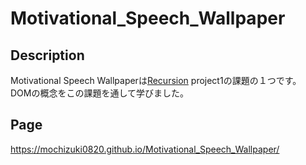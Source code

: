# Motivational_Speech_Wallpaper

## Description
Motivational Speech Wallpaperは[Recursion](https://recursionist.io/) project1の課題の１つです。  
DOMの概念をこの課題を通して学びました。

## Page
https://mochizuki0820.github.io/Motivational_Speech_Wallpaper/ 

